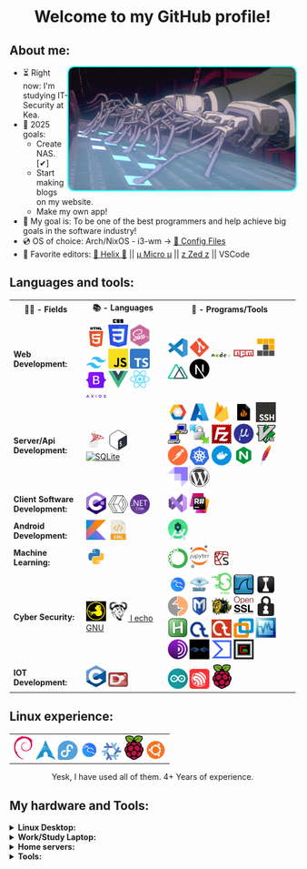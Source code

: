 <h1 align="center">Welcome to my GitHub profile!</h1>
<h2>About me:</h2>
<img style="max-width: 100%; display: inline-block; border-radius: 10px !important; box-shadow: 0 0 2px 2px cyan !important;" align="right" alt="GIF" src="pics/GITS-typing.gif" width="400"/>

- ⏳ Right now: I'm studying IT-Security at Kea.
- 📖 2025 goals:
  - Create NAS. [✔]
  - Start making blogs on my website.
  - Make my own app!
- 🚀 My goal is: To be one of the best programmers and help achieve big goals in the software industry!
- 💿 OS of choice: Arch/NixOS - i3-wm -> [🐧 Config Files](https://github.com/GlebOlsen/LinuxConfFiles)
- 📝 Favorite editors:
  [🧬 Helix 🧬](https://helix-editor.com/) || [µ Micro µ](https://micro-editor.github.io/) || [z Zed z](https://zed.dev/) || VSCode
  <br>

## Languages and tools:

<table>
  <tr>
    <th>👨‍💻 - Fields</th>
    <th>📚 - Languages</th>
    <th>💾 - Programs/Tools</th>
  </tr>
  <tr>
    <td><b>Web Development:</b></td>
    <td>
<a href="https://en.wikipedia.org/wiki/HTML5"><img src="icons/HTML5.svg" alt="HTML5" width="35"/></a>
<a href="https://en.wikipedia.org/wiki/CSS"><img src="icons/CSS.svg" alt="CSS" width="35"/></a>
<a href="https://sass-lang.com/"><img src="icons/sass.svg" alt="Sass" width="35"/></a>
<a href="https://tailwindcss.com"><img src="icons/tailwind.svg" alt="Tailwind CSS" width="35"/></a>
<a href="https://en.wikipedia.org/wiki/JavaScript"><img src="icons/js.svg" alt="JavaScript" width="35"/></a>
<a href="https://www.typescriptlang.org/"><img src="icons/ts.svg" alt="TypeScript" width="35"/></a>
<a href="https://getbootstrap.com/"><img src="icons/bootstrap.svg" alt="Bootstrap" width="35"/></a>
<a href="https://vuejs.org/"><img src="icons/Vue.svg" alt="Vue.js" width="35"/></a>
<a href="https://reactjs.org/"><img src="icons/react.svg" alt="React" width="35"/></a>
<a href="https://axios-http.com/"><img src="icons/axios.svg" alt="Axios" width="35"/></a>
    </td>
    <td>
<a href="https://code.visualstudio.com/"><img src="icons/vscode.svg" alt="VSCode" width="35"/></a>
<a href="https://git-scm.com/"><img src="icons/git.svg" alt="Git" width="35"/></a>
<a href="https://en.wikipedia.org/wiki/Node.js"><img src="icons/node.svg" alt="Node.js" width="35"/></a>
<a href="https://en.wikipedia.org/wiki/Npm_(software)"><img src="icons/npm.svg" alt="npm" width="35"/></a>
<a href="https://pnpm.io/"><img src="icons/pnpm.svg" alt="pnpm" width="35"/></a>
<a href="https://nuxtjs.org/"><img src="icons/nuxt.svg" alt="Nuxt.js" width="35"/></a>
<a href="https://nextjs.org/"><img src="icons/nextjs.svg" alt="Next.js" width="35"/></a>
    </td>
  </tr>	
  <tr>
    <td><b>Server/Api Development:</b></td>
    <td>
<a href="https://en.wikipedia.org/wiki/Microsoft_SQL_Server"><img src="icons/mssql.png" alt="MSSQL" width="35"/></a>
<a href="https://en.wikipedia.org/wiki/Bash_(Unix_shell)"><img src="icons/bash.svg" alt="Bash" width="35"/></a>
<a href="https://www.sqlite.org"><img src="icons/sqlite.svg" alt="SQLite" width="35"/></a>
    </td>
    <td> 
<a href="https://cloud.google.com/"><img src="icons/GCP.svg" alt="GCP" width="35"/></a>
<a href="https://azure.microsoft.com/en-us/"><img src="icons/azure.svg" alt="Azure" width="35"/></a>
<a href="https://firebase.google.com/"><img src="icons/firebase.svg" alt="Firebase" width="35"/></a>
<a href="https://linux.die.net/man/8/iptables"><img src="icons/iptables.svg" alt="iptables" width="35"/></a>
<a href="https://en.wikipedia.org/wiki/Secure_Shell"><img src="icons/ssh.svg" alt="SSH" width="35"/></a>
<a href="https://www.putty.org/"><img src="icons/putty.svg" alt="PuTTY" width="35"/></a>
<a href="https://winscp.net/eng/download.php"><img src="icons/winscp.png" alt="WinSCP" width="35"/></a>
<a href="https://filezilla-project.org/"><img src="icons/filez.svg" alt="FileZilla" width="35"/></a>
<a href="https://micro-editor.github.io/"><img src="icons/micro.png" alt="Micro" width="35"/></a>
<a href="https://www.vim.org/"><img src="icons/vim.svg" alt="Vim" width="35"/></a>
<a href="https://www.postman.com/"><img src="icons/postman.svg" alt="Postman" width="35"/></a>
<a href="https://kubernetes.io/"><img src="icons/kubernetes.svg" alt="Kubernetes" width="35"/></a>
<a href="https://www.docker.com/why-docker/"><img src="icons/docker.svg" alt="Docker" width="35"/></a>
<a href="https://en.wikipedia.org/wiki/Nginx"><img src="icons/nginx.svg" alt="Nginx" width="35"/></a>
<a href="https://httpd.apache.org/ABOUT_APACHE.html"><img src="icons/apache.svg" alt="Apache" width="35"/></a>
<a href="https://strapi.io"><img src="icons/strapi.svg" alt="Strapi" width="35"/></a>
<a href="https://wordpress.com/"><img src="icons/wp.svg" alt="WordPress" width="35"/></a>
    </td>
  </tr>
  <tr>
    <td><b>Client Software Development:</b></td>
    <td>
<a href="https://en.wikipedia.org/wiki/C_Sharp_(programming_language)"><img src="icons/csharp.svg" alt="C#" width="35"/></a>
<a href="https://en.wikipedia.org/wiki/Extensible_Application_Markup_Language"><img src="icons/xaml.svg" alt="XAML" width="35"/></a>
<a href="https://dotnet.microsoft.com/en-us/"><img src="icons/dotnetcore.svg" alt=".NET Core" width="35"/></a>
    </td>
    <td>
<a href="https://visualstudio.microsoft.com/vs/enterprise/"><img src="icons/vsstudio.svg" alt="Visual Studio" width="35"/></a>
<a href="https://www.jetbrains.com/resharper/"><img src="icons/resharper.webp" alt="ReSharper" width="35"/></a>
    </td>
  </tr>
  <tr>
    <td><b>Android Development:</b></td>
    <td> 
<a href="https://kotlinlang.org/"><img src="icons/kotlin.svg" alt="Kotlin" width="35"/></a>
<a href="https://en.wikipedia.org/wiki/XML"><img src="icons/xml.svg" alt="XML" width="35"/></a>  
    </td>
    <td> 
<a href="https://developer.android.com/studio"><img src="icons/andstud.svg" alt="Android Studio" width="35"/></a>
    </td>
  </tr>
  <tr>
    <td><b>Machine Learning:</b></td>
    <td> 
<a href="https://www.python.org/"><img src="icons/python.svg" alt="Python" width="35"/></a>
    </td>
    <td>
<a href="https://www.anaconda.com/products/individual"><img src="icons/anaconda.svg" alt="Anaconda" width="35"/></a>
<a href="https://jupyter.org/"><img src="icons/jypiter.svg" alt="Jupyter" width="35"/></a>
<a href="https://www.spyder-ide.org/"><img src="icons/spyder.svg" alt="Spyder" width="35"/></a>
    </td>
  </tr>
  <tr>
    <td><b>Cyber Security:</b></td>
    <td>
<a href="https://docs.hak5.org/hc/en-us/articles/360010555153-Ducky-Script-the-USB-Rubber-Ducky-language"><img src="icons/rubberduck.png" alt="Rubber Ducky" width="35"/></a>
<a href="https://www.gnu.org/software/software.en.html"><img src="icons/gnu.png" alt="GNU" width="35"/> I echo GNU</a>
    </td>
    <td>
<a href="https://www.kali.org/"><img src="icons/kali.svg" alt="Kali" width="35"/></a>
<a href="https://nmap.org/"><img src="icons/nmap.png" alt="Nmap" width="35"/></a>
<a href="https://scapy.net/"><img src="icons/scapy.png" alt="Scapy" width="35"/></a>
<a href="https://www.wireshark.org/"><img src="icons/wireshark.svg" alt="Wireshark" width="35"/></a>
<a href="https://hashcat.net/hashcat/"><img src="icons/hashcat.png" alt="Hashcat" width="35"/></a>
<a href="https://portswigger.net/burp"><img src="icons/burp.svg" alt="Burp Suite" width="35"/></a>
<a href="https://www.metasploit.com/"><img src="icons/metasploit.svg" alt="Metasploit" width="35"/></a>
<a href="https://www.openssh.com/"><img src="icons/openssh.png" alt="OpenSSH" width="35"/></a>
<a href="https://www.openssl.org/"><img src="icons/openssl.png" alt="OpenSSL" width="35"/></a>
<a href="https://qtox.github.io/"><img src="icons/qtox.svg" alt="qTox" width="35"/></a>
<a href="https://www.autohotkey.com/"><img src="icons/ahk.png" alt="AutoHotkey" width="35"/></a>
<a href="https://www.cryptool.org/en/ct1/"><img src="icons/crypt1.png" alt="CrypTool 1" width="35"/></a>
<a href="https://www.cryptool.org/en/ct2/"><img src="icons/crypt2.png" alt="CrypTool 2" width="35"/></a>
<a href="https://www.vmware.com/"><img src="icons/vmware.svg" alt="VMware" width="35"/></a>
<a href="https://www.virtualbox.org/"><img src="icons/vbox.jpeg" alt="VirtualBox" width="35"/></a>
<a href="https://en.wikipedia.org/wiki/Tor_(network)"><img src="icons/tor.svg" alt="Tor" width="35"/></a>
<a href="https://malduino.com/"><img src="icons/malduino.jpg" alt="MalDuino" width="35"/></a>
<a href="https://www.virustotal.com/gui/home/upload"><img src="icons/virustotal.svg" alt="VirusTotal" width="35"/></a>
<a href="https://en.wikipedia.org/wiki/Cain_and_Abel_(software)"><img src="icons/cainabel.jpg" alt="Cain and Abel" width="35"/></a>
</td>
  </tr>
  <tr>
    <td><b>IOT Development:</b></td>
    <td>
<a href="https://en.wikipedia.org/wiki/C_(programming_language)"><img src="icons/C.svg" alt="C" width="35"/></a>
<a href="https://dlang.org/"><img src="icons/D.svg" alt="D" width="35"/></a>
    </td>
    <td> 
<a href="https://www.arduino.cc/"><img src="icons/arduino.svg" alt="Arduino" width="35"/></a>
<a href="https://www.espressif.com/en/products/socs/esp32"><img src="icons/espressif.svg" alt="Espressif" width="35"/></a>
<a href="https://www.raspberrypi.org/"><img src="icons/rpi.png" alt="Raspberry Pi" width="35"/></a>
</td>
  </tr>
</table>

## Linux experience:

<table align="center">
<tr>
    <td>
<a href="https://www.debian.org/"><img src="icons/debian.svg" alt="Debian" width="35"/></a>
<a href="https://archlinux.org/"><img src="icons/arch.svg" alt="Arch Linux" width="35"/></a> 
<a href="https://fedoraproject.org/"><img src="icons/fedor.svg" alt="Fedora" width="35"/></a>
<a href="https://www.kali.org/"><img src="icons/kali.svg" alt="Kali" width="35"/></a>
<a href="https://nixos.org/"><img src="icons/nixos.svg" alt="NixOS" width="35"/></a>
<a href="https://www.raspberrypi.com/software/"><img src="icons/rpi.png" alt="Raspberry Pi OS" width="35"/></a>
<a href="https://ubuntu.com/"><img src="icons/ubuntu.svg" alt="Ubuntu" width="35"/></a>
    </td>
</tr>
</table>
<p align="center">Yesk, I have used all of them. 4+ Years of experience.</p>

## My hardware and Tools:

<details>
  <summary style="font-weight: bold;">Linux Desktop:</summary>
    <ul>
      <li><b>OS:</b> Arch + i3</li>
  		<li><b>Processor/CPU:</b> R9 5900X</li>
  		<li><b>Graphics Card/GPU:</b></li>
        <ol>
  			  <li>RX 5700 XT Red Devil 3 fans</li>
	</ol>
  		<li><b>Memory/Ram:</b> 48GB 3600Mhz 16cl</li>
      <li><b>Storage:</b> Samsung PM9A1: R6500MB W4900MB</li>
      <li><b>Extra Storage:</b> 500GB SSD, 512GB SDD</li>
      <li><b>Monitors:</b></li>
			  <ol>
  				<li>32' 4K 60Hz</li>
          <li>24' 1080p 60Hz</li>
			  </ol>
		  <li><b>Cooling:</b></li>
        <ul>
  				<li><b>Thermal Paste:</b> T.G. Kryonaut (GPU & CPU)</li>
  				<li><b>Fans:</b> 4x Arctic BioniX P140 + 1x Pure Wings 2 140mm</li>
          <li><b>CPU Cooler:</b> NH-D15</li>
		    </ul>
	  </ul>
</details>
<details>
  <summary style="font-weight: bold;">Work/Study Laptop:</summary>
    <ul> 
      <li><b>T480</b> 16Gb i7-8550U</li>
    </ul>
</details>
<details>
  <summary style="font-weight: bold;">Home servers:</summary>
    <ul>
  		<li><b>Raspberry PI 4b</b> With 40mm fan - NAS</li>
  		<li><b>Raspberry PI 3b+</b> With 30mm fan - WebServer</li>
	  </ul>
</details>
<details>
  <summary style="font-weight: bold;">Tools:</summary>
    <ul>
  		<li><b>MalDuino Elite</b> 2GB SD Card
      <li><b>T450 i7-5600U</b> 12Gb for pen-testing</li>
	  </ul>
</details>
